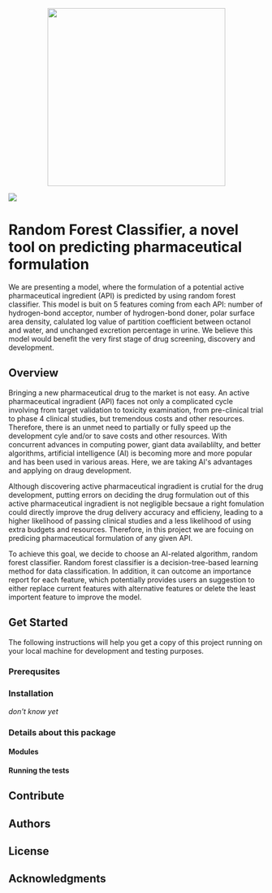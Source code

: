 <p align="center">
  <img src="formulation/logo_JPEG.JPG" width="350">
</p>

![](https://github.com/Chenyi-Mao/formulation/blob/master/logo_JPEG.JPG)
# Random Forest Classifier, a novel tool on predicting pharmaceutical formulation

We are presenting a model, where the formulation of a potential active pharmaceutical ingredient (API) is predicted by using random forest classifier. This model is buit on 5 features coming from each API: number of hydrogen-bond acceptor, number of hydrogen-bond doner, polar surface area density, calulated log value of partition coefficient between octanol and water, and unchanged excretion percentage in urine. We believe this model would benefit the very first stage of drug screening, discovery and development.

## Overview

Bringing a new pharmaceutical drug to the market is not easy. An active pharmaceutical ingradient (API) faces not only a complicated cycle involving from target validation to toxicity examination, from pre-clinical trial to phase 4 clinical studies, but tremendous costs and other resources. Therefore, there is an unmet need to partially or fully speed up the development cyle and/or to save costs and other resources. With concurrent advances in computing power, giant data availablilty, and better algorithms, artificial intelligence (AI) is becoming more and more popular and has been used in various areas. Here, we are taking AI's advantages and applying on draug development. 

Although discovering active pharmaceutical ingradient is crutial for the drug development, putting errors on deciding the drug formulation out of this active pharmaceutical ingradient is not negligible becsaue a right fomulation could directly improve the drug delivery accuracy and efficieny, leading to a higher likelihood of passing clinical studies and a less likelihood of using extra budgets and resources. Therefore, in this project we are focuing on predicing pharmaceutical formulation of any given API. 

To achieve this goal, we decide to choose an AI-related algorithm, random forest classifier. Random forest classifier is a decision-tree-based learning method for data classification. In addition, it can outcome an importance report for each feature, which potentially provides users an suggestion to either replace current features with alternative features or delete the least importent feature to improve the model.

## Get Started
The following instructions will help you get a copy of this project running on your local machine for development and testing purposes. 
### Prerequsites
### Installation
*don't know yet*
### Details about this package
#### Modules
#### Running the tests

## Contribute
## Authors
## License
## Acknowledgments
